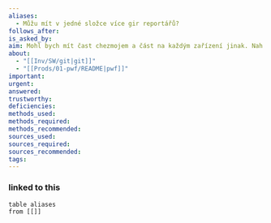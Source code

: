 ```yaml
---
aliases:
  - Můžu mít v jedné složce více gir reportářů?
follows_after: 
is_asked_by: 
aim: Mohl bych mít čast chezmojem a část na každým zařízení jinak. Nah tak to přeci nefunguje. Určitě nebude potřeba se uchylovat k takovejm bastlum
about:
  - "[[Inv/SW/git|git]]"
  - "[[Prods/01-pwf/README|pwf]]"
important: 
urgent: 
answered: 
trustworthy: 
deficiencies: 
methods_used: 
methods_required: 
methods_recommended: 
sources_used: 
sources_required: 
sources_recommended: 
tags:
---
```



### linked to this
```dataview
table aliases
from [[]]
```